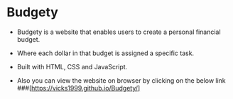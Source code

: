 # Budgety

  - Budgety is a website that enables users to create a personal financial budget.
  - Where each dollar in that budget is assigned a specific task.
  - Built with HTML, CSS and JavaScript.
  
  - Also you can view the website on browser by clicking on the below link  
    ###[https://vicks1999.github.io/Budgety/]

